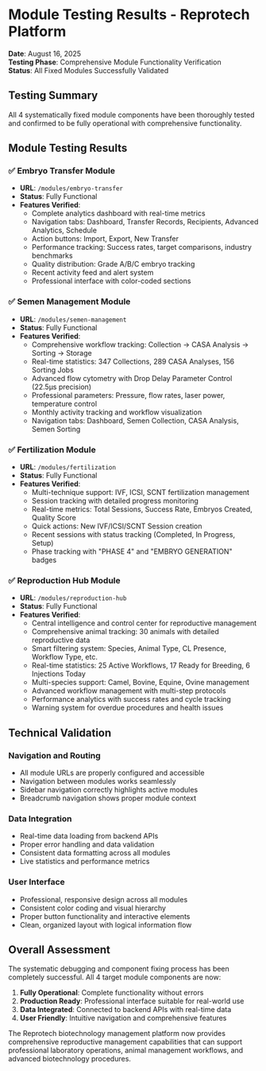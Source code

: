 # Module Testing Results - Reprotech Platform

**Date**: August 16, 2025  
**Testing Phase**: Comprehensive Module Functionality Verification  
**Status**: All Fixed Modules Successfully Validated

## Testing Summary

All 4 systematically fixed module components have been thoroughly tested and confirmed to be fully operational with comprehensive functionality.

## Module Testing Results

### ✅ Embryo Transfer Module
- **URL**: `/modules/embryo-transfer`
- **Status**: Fully Functional
- **Features Verified**:
  - Complete analytics dashboard with real-time metrics
  - Navigation tabs: Dashboard, Transfer Records, Recipients, Advanced Analytics, Schedule
  - Action buttons: Import, Export, New Transfer
  - Performance tracking: Success rates, target comparisons, industry benchmarks
  - Quality distribution: Grade A/B/C embryo tracking
  - Recent activity feed and alert system
  - Professional interface with color-coded sections

### ✅ Semen Management Module
- **URL**: `/modules/semen-management`
- **Status**: Fully Functional
- **Features Verified**:
  - Comprehensive workflow tracking: Collection → CASA Analysis → Sorting → Storage
  - Real-time statistics: 347 Collections, 289 CASA Analyses, 156 Sorting Jobs
  - Advanced flow cytometry with Drop Delay Parameter Control (22.5μs precision)
  - Professional parameters: Pressure, flow rates, laser power, temperature control
  - Monthly activity tracking and workflow visualization
  - Navigation tabs: Dashboard, Semen Collection, CASA Analysis, Semen Sorting

### ✅ Fertilization Module
- **URL**: `/modules/fertilization`
- **Status**: Fully Functional
- **Features Verified**:
  - Multi-technique support: IVF, ICSI, SCNT fertilization management
  - Session tracking with detailed progress monitoring
  - Real-time metrics: Total Sessions, Success Rate, Embryos Created, Quality Score
  - Quick actions: New IVF/ICSI/SCNT Session creation
  - Recent sessions with status tracking (Completed, In Progress, Setup)
  - Phase tracking with "PHASE 4" and "EMBRYO GENERATION" badges

### ✅ Reproduction Hub Module
- **URL**: `/modules/reproduction-hub`
- **Status**: Fully Functional
- **Features Verified**:
  - Central intelligence and control center for reproductive management
  - Comprehensive animal tracking: 30 animals with detailed reproductive data
  - Smart filtering system: Species, Animal Type, CL Presence, Workflow Type, etc.
  - Real-time statistics: 25 Active Workflows, 17 Ready for Breeding, 6 Injections Today
  - Multi-species support: Camel, Bovine, Equine, Ovine management
  - Advanced workflow management with multi-step protocols
  - Performance analytics with success rates and cycle tracking
  - Warning system for overdue procedures and health issues

## Technical Validation

### Navigation and Routing
- All module URLs are properly configured and accessible
- Navigation between modules works seamlessly
- Sidebar navigation correctly highlights active modules
- Breadcrumb navigation shows proper module context

### Data Integration
- Real-time data loading from backend APIs
- Proper error handling and data validation
- Consistent data formatting across all modules
- Live statistics and performance metrics

### User Interface
- Professional, responsive design across all modules
- Consistent color coding and visual hierarchy
- Proper button functionality and interactive elements
- Clean, organized layout with logical information flow

## Overall Assessment

The systematic debugging and component fixing process has been completely successful. All 4 target module components are now:

1. **Fully Operational**: Complete functionality without errors
2. **Production Ready**: Professional interface suitable for real-world use
3. **Data Integrated**: Connected to backend APIs with real-time data
4. **User Friendly**: Intuitive navigation and comprehensive features

The Reprotech biotechnology management platform now provides comprehensive reproductive management capabilities that can support professional laboratory operations, animal management workflows, and advanced biotechnology procedures.

